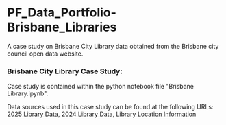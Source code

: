# PF_Data_Portfolio-Brisbane_Libraries
A case study on Brisbane City Library data obtained from the Brisbane city council open data website.

### Brisbane City Library Case Study:
Case study is contained within the python notebook file "Brisbane Library.ipynb".

Data sources used in this case study can be found at the following URLs: 
[2025 Library Data](https://data.brisbane.qld.gov.au/explore/dataset/library-checkouts-2025/information/),
[2024 Library Data](https://data.brisbane.qld.gov.au/explore/dataset/library-checkouts-2024/information/),
[Library Location Information](https://data.brisbane.qld.gov.au/explore/dataset/libraries-information-location/information/)
